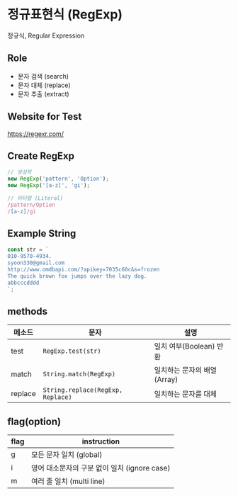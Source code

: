  # 정규표현식 (RegExp)

 정규식, Regular Expression

 ## Role

 - 문자 검색 (search)
 - 문자 대체 (replace)
 - 문자 추출 (extract)

 ## Website for Test

 https://regexr.com/

 ## Create RegExp

 ```js
// 생성자
new RegExp('pattern', 'Option');
new RegExp('[a-z]', 'gi');

// 리터럴 (Literal)
/pattern/Option
/[a-z]/gi
 ```

## Example String

```js
const str = `
010-9570-4934.
syoon330@gmail.com
http://www.omdbapi.com/?apikey=7035c60c&s=frozen
The quick brown fox jumps over the lazy dog.
abbcccdddd
`;
```

## methods

메소드 | 문자 | 설명
--|--|--
test | `RegExp.test(str)` | 일치 여부(Boolean) 반환
match | `String.match(RegExp)` | 일치하는 문자의 배열(Array)
replace | `String.replace(RegExp, Replace)` | 일치하는 문자를 대체

## flag(option)

flag | instruction
--|--
g | 모든 문자 일치 (global)
i | 영어 대소문자의 구분 없이 일치 (ignore case)
m | 여러 줄 일치 (multi line)